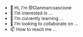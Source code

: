 - 👋 Hi, I’m @Gianmarcoascione
- 👀 I’m interested in ...
- 🌱 I’m currently learning ...
- 💞️ I’m looking to collaborate on ...
- 📫 How to reach me ...

<!---
Gianmarcoascione/Gianmarcoascione is a ✨ special ✨ repository because its `README.md` (this file) appears on your GitHub profile.
You can click the Preview link to take a look at your changes.
--->
